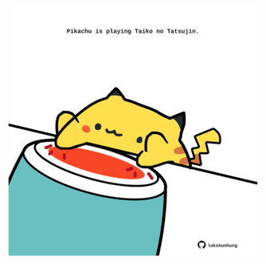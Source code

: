<!-- built at 07/11/2022, 17:06:15 UTC -->
<p align="center">
  <img width="500" height="500" src="./ReadmeImage.svg">
</p>
